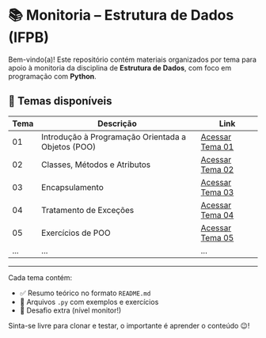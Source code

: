 # 📚 Monitoria – Estrutura de Dados (IFPB)

Bem-vindo(a)! Este repositório contém materiais organizados por tema para apoio à monitoria da disciplina de **Estrutura de Dados**, com foco em programação com **Python**.

## 📘 Temas disponíveis

| Tema | Descrição | Link |
|------|-----------|------|
| 01   | Introdução à Programação Orientada a Objetos (POO) | [Acessar Tema 01](./01-poo-introducao/README.md) |
| 02   | Classes, Métodos e Atributos | [Acessar Tema 02](./02-classes-metodos/README.md) |
| 03   | Encapsulamento | [Acessar Tema 03](./03-encapsulamento/README.md) |
| 04   | Tratamento de Exceções | [Acessar Tema 04](./04-excecoes/README.md) |
| 05   | Exercícios de POO | [Acessar Tema 05](./05-exercicios-poo/README.md) |
| ...  | ... | ... |

---

Cada tema contém:
- ✅ Resumo teórico no formato `README.md`
- 🧪 Arquivos `.py` com exemplos e exercícios
- 📄 Desafio extra (nível monitor!)

Sinta-se livre para clonar e testar, o importante é aprender o conteúdo 😉!
